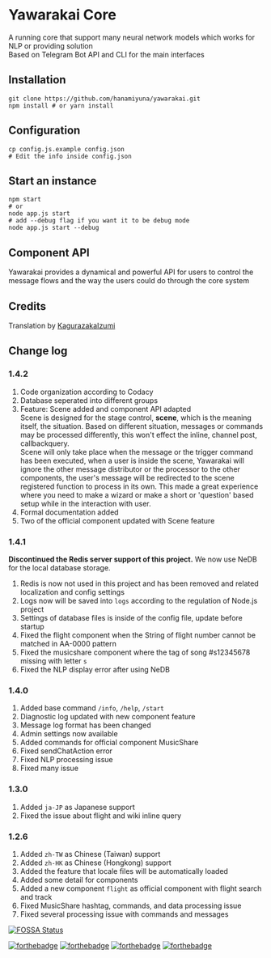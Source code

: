 # Yawarakai Core

A running core that support many neural network models which works for NLP or providing solution   
Based on Telegram Bot API and CLI for the main interfaces

## Installation
```
git clone https://github.com/hanamiyuna/yawarakai.git
npm install # or yarn install
```

## Configuration
```
cp config.js.example config.json
# Edit the info inside config.json
```

## Start an instance
```
npm start
# or
node app.js start
# add --debug flag if you want it to be debug mode
node app.js start --debug
```

## Component API

Yawarakai provides a dynamical and powerful API for users to control the message flows and the way the users could do through the core system

## Credits

Translation by [KagurazakaIzumi](https://github.com/KagurazakaIzumi)

## Change log

### 1.4.2
1. Code organization according to Codacy
2. Database seperated into different groups
3. Feature: Scene added and component API adapted   
Scene is designed for the stage control, **scene**, which is the meaning itself,
the situation. Based on different situation, messages or commands may be
processed differently, this won't effect the inline, channel post, callbackquery.   
Scene will only take place when the message or the trigger command has been 
executed, when a user is inside the scene, Yawarakai will ignore the other
message distributor or the processor to the other components, the user's
message will be redirected to the scene registered function to process in its
own.
This made a great experience where you need to make a wizard or make a short or
'question' based setup while in the interaction with user.
4. Formal documentation added
5. Two of the official component updated with Scene feature   

### 1.4.1
**Discontinued the Redis server support of this project.**
We now use NeDB for the local database storage.   
1. Redis is now not used in this project and has been removed and related localization and config settings
2. Logs now will be saved into `logs` according to the regulation of Node.js project
3. Settings of database files is inside of the config file, update before startup
4. Fixed the flight component when the String of flight number cannot be matched in AA-0000 pattern
5. Fixed the musicshare component where the tag of song #s12345678 missing with letter `s`
6. Fixed the NLP display error after using NeDB

### 1.4.0
1. Added base command `/info`, `/help`, `/start`
2. Diagnostic log updated with new component feature
3. Message log format has been changed
4. Admin settings now available
5. Added commands for official component MusicShare
6. Fixed sendChatAction error
7. Fixed NLP processing issue
8. Fixed many issue   
   
### 1.3.0
1. Added `ja-JP` as Japanese support
2. Fixed the issue about flight and wiki inline query

### 1.2.6
1. Added `zh-TW` as Chinese (Taiwan) support
2. Added `zh-HK` as Chinese (Hongkong) support
3. Added the feature that locale files will be automatically loaded
4. Added some detail for components
5. Added a new component `flight` as official component with flight search and track
6. Fixed MusicShare hashtag, commands, and data processing issue
7. Fixed several processing issue with commands and messages

[![FOSSA Status](https://app.fossa.com/api/projects/git%2Bgithub.com%2Fhanamiyuna%2Fyawarakai.svg?type=large)](https://app.fossa.com/projects/git%2Bgithub.com%2Fhanamiyuna%2Fyawarakai?ref=badge_large)

[![forthebadge](https://forthebadge.com/images/badges/contains-cat-gifs.svg)]()  [![forthebadge](https://forthebadge.com/images/badges/built-with-love.svg)]()  [![forthebadge](https://forthebadge.com/images/badges/made-with-javascript.svg)]()  [![forthebadge](https://forthebadge.com/images/badges/just-plain-nasty.svg)]()
